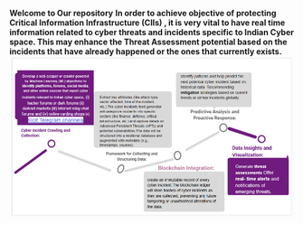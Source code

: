 __Welcome to Our repository__
__In order to achieve objective of protecting Critical Information Infrastructure (CIIs) , it is very vital to have real time information related to cyber threats and incidents specific to Indian Cyber space. This may enhance the Threat Assessment potential based on the incidents that have already happened or the ones that currently exists.__
![Proposed Model](images/model.png)
